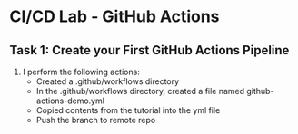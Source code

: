 # CI/CD Lab - GitHub Actions

## Task 1: Create your First GitHub Actions Pipeline

1. I perform the following actions:
   - Created a .github/workflows directory
   - In the .github/workflows directory, created a file named github-actions-demo.yml
   - Copied contents from the tutorial into the yml file
   - Push the branch to remote repo
